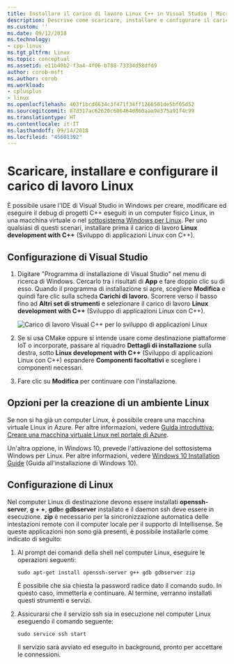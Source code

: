 ```yaml
---
title: Installare il carico di lavoro Linux C++ in Visual Studio | Microsoft Docs
description: Descrive come scaricare, installare e configurare il carico di lavoro Linux per C++ in Visual Studio.
ms.custom: ''
ms.date: 09/12/2018
ms.technology:
- cpp-linux
ms.tgt_pltfrm: Linux
ms.topic: conceptual
ms.assetid: e11b40b2-f3a4-4f06-b788-73334d58dfd9
author: corob-msft
ms.author: corob
ms.workload:
- cplusplus
- linux
ms.openlocfilehash: 403f1bcd8634c3f471f34ff1266501de5bf05d52
ms.sourcegitcommit: 87d317ac62620c606464d860aaa9e375a91f4c99
ms.translationtype: HT
ms.contentlocale: it-IT
ms.lasthandoff: 09/14/2018
ms.locfileid: "45601392"
---
```

# <a name="download-install-and-setup-the-linux-workload"></a>Scaricare, installare e configurare il carico di lavoro Linux

È possibile usare l'IDE di Visual Studio in Windows per creare, modificare ed eseguire il debug di progetti C++ eseguiti in un computer fisico Linux, in una macchina virtuale o nel [sottosistema Windows per Linux](/windows/wsl/about). Per uno qualsiasi di questi scenari, installare prima il carico di lavoro **Linux development with C++** (Sviluppo di applicazioni Linux con C++).

## <a name="visual-studio-setup"></a>Configurazione di Visual Studio

1. Digitare "Programma di installazione di Visual Studio" nel menu di ricerca di Windows. Cercarlo tra i risultati di **App** e fare doppio clic su di esso. Quando il programma di installazione si apre, scegliere **Modifica** e quindi fare clic sulla scheda **Carichi di lavoro**. Scorrere verso il basso fino ad **Altri set di strumenti** e selezionare il carico di lavoro **Linux development with C++** (Sviluppo di applicazioni Linux con C++).

   ![Carico di lavoro Visual C++ per lo sviluppo di applicazioni Linux](media/linuxworkload.png)

1. Se si usa CMake oppure si intende usare come destinazione piattaforme IoT o incorporate, passare al riquadro **Dettagli di installazione** sulla destra, sotto **Linux development with C++** (Sviluppo di applicazioni Linux con C++) espandere **Componenti facoltativi** e scegliere i componenti necessari. 

1. Fare clic su **Modifica** per continuare con l'installazione.


## <a name="options-for-creating-a-linux-environment"></a>Opzioni per la creazione di un ambiente Linux

Se non si ha già un computer Linux, è possibile creare una macchina virtuale Linux in Azure. Per altre informazioni, vedere [Guida introduttiva: Creare una macchina virtuale Linux nel portale di Azure](/azure/virtual-machines/linux/quick-create-portal).

Un'altra opzione, in Windows 10, prevede l'attivazione del sottosistema Windows per Linux. Per altre informazioni, vedere [Windows 10 Installation Guide](/windows/wsl/install-win10) (Guida all'installazione di Windows 10).

## <a name="linux-setup"></a>Configurazione di Linux

Nel computer Linux di destinazione devono essere installati **openssh-server**, **g + +**, **gdb**e **gdbserver** installato e il daemon ssh deve essere in esecuzione. **zip** è necessario per la sincronizzazione automatica delle intestazioni remote con il computer locale per il supporto di Intellisense. Se queste applicazioni non sono già presenti, è possibile installarle come indicato di seguito:

1. Al prompt dei comandi della shell nel computer Linux, eseguire le operazioni seguenti:

   `sudo apt-get install openssh-server g++ gdb gdbserver zip`

   È possibile che sia chiesta la password radice dato il comando sudo.  In questo caso, immetterla e continuare.  Al termine, verranno installati questi strumenti e servizi.

1. Assicurarsi che il servizio ssh sia in esecuzione nel computer Linux eseguendo il comando seguente:

   `sudo service ssh start`

   Il servizio sarà avviato ed eseguito in background, pronto per accettare le connessioni.
